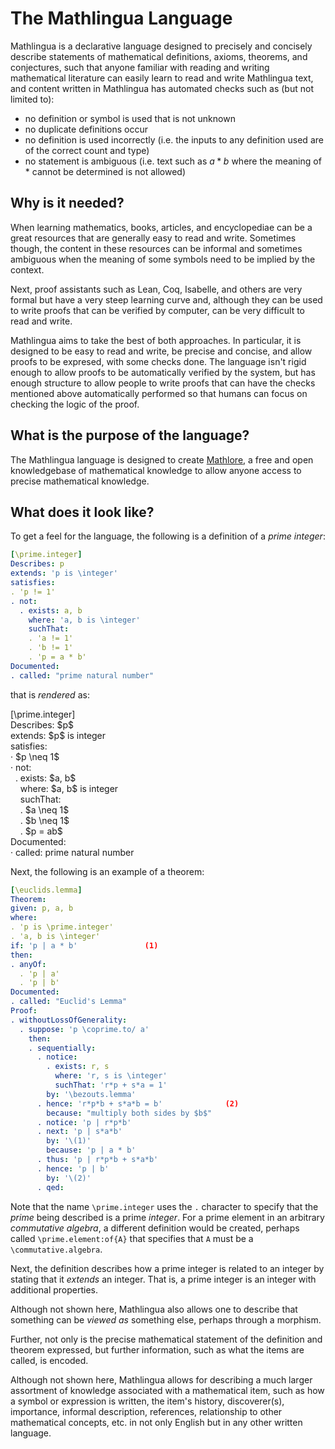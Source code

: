 # The Mathlingua Language

Mathlingua is a declarative language designed to precisely and concisely describe statements of mathematical definitions, axioms, theorems, and conjectures, such that anyone familiar with reading and writing mathematical literature can easily learn to read and write Mathlingua text, and content written in Mathlingua has automated checks such as (but not limited to):

* no definition or symbol is used that is not unknown
* no duplicate definitions occur
* no definition is used incorrectly (i.e. the inputs to any definition used are of the correct count and type)
* no statement is ambiguous (i.e. text such as $a * b$ where the meaning of $*$ cannot be determined is not allowed)

## Why is it needed?

When learning mathematics, books, articles, and encyclopediae can be a great resources that are generally easy to read and write.  Sometimes though, the content in these resources can be informal and sometimes ambiguous when the meaning of some symbols need to be implied by the context.

Next, proof assistants such as Lean, Coq, Isabelle, and others are very formal but have a very steep learning curve and, although they can be used to write proofs that can be verified by computer, can be very difficult to read and write.

Mathlingua aims to take the best of both approaches.  In particular, it is designed to be easy to read and write, be precise and concise, and allow proofs to be expresed, with some checks done.  The language isn't rigid enough to allow proofs to be automatically verified by the system, but has enough structure to allow people to write proofs that can have the checks mentioned above automatically performed so that humans can focus on checking the logic of the proof.

## What is the purpose of the language?

The Mathlingua language is designed to create [Mathlore](./mathlore.md), a free and open knowledgebase of mathematical knowledge to allow anyone access to precise mathematical knowledge.

## What does it look like?

To get a feel for the language, the following is a definition of a *prime integer*:

```yaml
[\prime.integer]
Describes: p
extends: 'p is \integer'
satisfies:
. 'p != 1'
. not:
  . exists: a, b
    where: 'a, b is \integer'
    suchThat:
    . 'a != 1'
    . 'b != 1'
    . 'p = a * b'
Documented:
. called: "prime natural number"
```
that is *rendered* as:

<span class='mlg-box'>
<span class='mlg-id'>[\prime.integer]</span><br/>
<span class='mlg-header'>Describes:</span> $p$<br/>
<span class='mlg-header'>extends:</span> $p$ is integer<br/>
<span class='mlg-header'>satisfies:</span><br/>
&centerdot;&nbsp;$p \neq 1$<br/>
&centerdot;&nbsp;<span class='mlg-header'>not:</span><br/>
&nbsp;&nbsp;. <span class='mlg-header'>exists:</span> $a, b$<br/>
&nbsp;&nbsp;&nbsp;&nbsp;<span class='mlg-header'>where:</span> $a, b$ is integer<br/>
&nbsp;&nbsp;&nbsp;&nbsp;<span class='mlg-header'>suchThat:</span><br/>
&nbsp;&nbsp;&nbsp;&nbsp;. $a \neq 1$<br/>
&nbsp;&nbsp;&nbsp;&nbsp;. $b \neq 1$<br/>
&nbsp;&nbsp;&nbsp;&nbsp;. $p = ab$<br/>
<span class='mlg-header'>Documented:</span><br/>
&centerdot;&nbsp;<span class='mlg-header'>called:</span> prime natural number<br/>
</span>

Next, the following is an example of a theorem:

```yaml
[\euclids.lemma]
Theorem:
given: p, a, b
where:
. 'p is \prime.integer'
. 'a, b is \integer'
if: 'p | a * b'               (1)
then:
. anyOf:
  . 'p | a'
  . 'p | b'
Documented:
. called: "Euclid's Lemma"
Proof:
. withoutLossOfGenerality:
  . suppose: 'p \coprime.to/ a'
    then:
    . sequentially:
      . notice:
        . exists: r, s
          where: 'r, s is \integer'
          suchThat: 'r*p + s*a = 1'
        by: '\bezouts.lemma'
      . hence: 'r*p*b + s*a*b = b'              (2)
        because: "multiply both sides by $b$"
      . notice: 'p | r*p*b'
      . next: 'p | s*a*b'
        by: '\(1)'
        because: 'p | a * b'
      . thus: 'p | r*p*b + s*a*b'
      . hence: 'p | b'
        by: '\(2)'
      . qed:
```

Note that the name `\prime.integer` uses the `.` character to specify that the *prime* being described is a prime *integer*.  For a prime element in an arbitrary *commutative algebra*, a different definition would be created, perhaps called `\prime.element:of{A}` that specifies that `A` must be a `\commutative.algebra`.

Next, the definition describes how a prime integer is related to an integer by stating that it *extends* an integer.  That is, a prime integer is an integer with additional properties.  

Although not shown here, Mathlingua also allows one to describe that something can be *viewed as* something else, perhaps through a morphism.

Further, not only is the precise mathematical statement of the definition and theorem expressed, but further information, such as what the items are called, is encoded.

Although not shown here, Mathlingua allows for describing a much larger assortment of knowledge associated with a mathematical item, such as how a symbol or expression is written, the item's history, discoverer(s), importance, informal description, references, relationship to other mathematical concepts, etc. in not only English but in any other written language.
